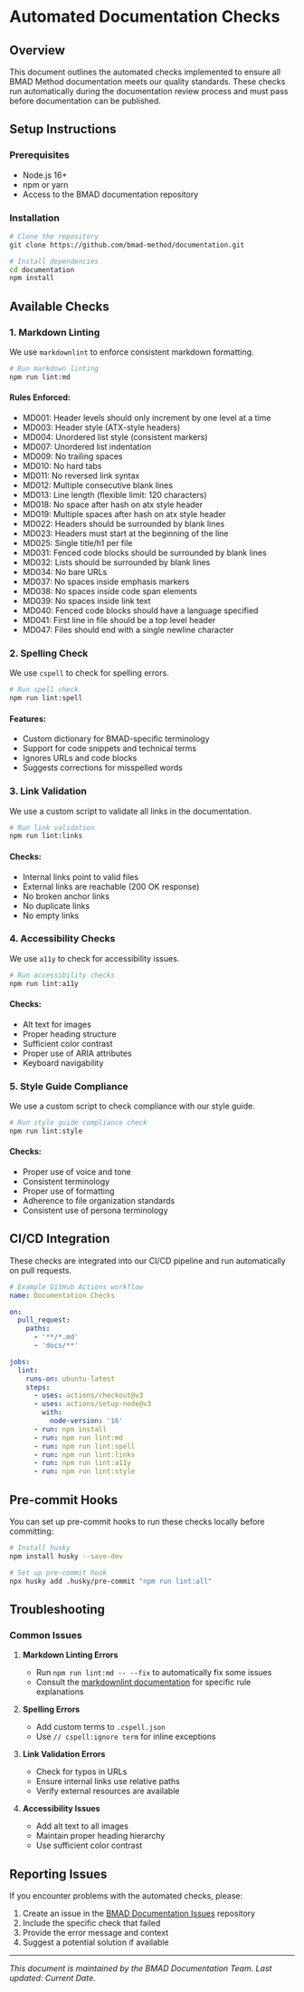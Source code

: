 ﻿# Automated Documentation Checks

## Overview

This document outlines the automated checks implemented to ensure all BMAD Method documentation meets our quality standards. These checks run automatically during the documentation review process and must pass before documentation can be published.

## Setup Instructions

### Prerequisites

- Node.js 16+
- npm or yarn
- Access to the BMAD documentation repository

### Installation

```bash
# Clone the repository
git clone https://github.com/bmad-method/documentation.git

# Install dependencies
cd documentation
npm install
```

## Available Checks

### 1. Markdown Linting

We use `markdownlint` to enforce consistent markdown formatting.

```bash
# Run markdown linting
npm run lint:md
```

#### Rules Enforced:

- MD001: Header levels should only increment by one level at a time
- MD003: Header style (ATX-style headers)
- MD004: Unordered list style (consistent markers)
- MD007: Unordered list indentation
- MD009: No trailing spaces
- MD010: No hard tabs
- MD011: No reversed link syntax
- MD012: Multiple consecutive blank lines
- MD013: Line length (flexible limit: 120 characters)
- MD018: No space after hash on atx style header
- MD019: Multiple spaces after hash on atx style header
- MD022: Headers should be surrounded by blank lines
- MD023: Headers must start at the beginning of the line
- MD025: Single title/h1 per file
- MD031: Fenced code blocks should be surrounded by blank lines
- MD032: Lists should be surrounded by blank lines
- MD034: No bare URLs
- MD037: No spaces inside emphasis markers
- MD038: No spaces inside code span elements
- MD039: No spaces inside link text
- MD040: Fenced code blocks should have a language specified
- MD041: First line in file should be a top level header
- MD047: Files should end with a single newline character

### 2. Spelling Check

We use `cspell` to check for spelling errors.

```bash
# Run spell check
npm run lint:spell
```

#### Features:

- Custom dictionary for BMAD-specific terminology
- Support for code snippets and technical terms
- Ignores URLs and code blocks
- Suggests corrections for misspelled words

### 3. Link Validation

We use a custom script to validate all links in the documentation.

```bash
# Run link validation
npm run lint:links
```

#### Checks:

- Internal links point to valid files
- External links are reachable (200 OK response)
- No broken anchor links
- No duplicate links
- No empty links

### 4. Accessibility Checks

We use `a11y` to check for accessibility issues.

```bash
# Run accessibility checks
npm run lint:a11y
```

#### Checks:

- Alt text for images
- Proper heading structure
- Sufficient color contrast
- Proper use of ARIA attributes
- Keyboard navigability

### 5. Style Guide Compliance

We use a custom script to check compliance with our style guide.

```bash
# Run style guide compliance check
npm run lint:style
```

#### Checks:

- Proper use of voice and tone
- Consistent terminology
- Proper use of formatting
- Adherence to file organization standards
- Consistent use of persona terminology

## CI/CD Integration

These checks are integrated into our CI/CD pipeline and run automatically on pull requests.

```yaml
# Example GitHub Actions workflow
name: Documentation Checks

on:
  pull_request:
    paths:
      - '**/*.md'
      - 'docs/**'

jobs:
  lint:
    runs-on: ubuntu-latest
    steps:
      - uses: actions/checkout@v3
      - uses: actions/setup-node@v3
        with:
          node-version: '16'
      - run: npm install
      - run: npm run lint:md
      - run: npm run lint:spell
      - run: npm run lint:links
      - run: npm run lint:a11y
      - run: npm run lint:style
```

## Pre-commit Hooks

You can set up pre-commit hooks to run these checks locally before committing:

```bash
# Install husky
npm install husky --save-dev

# Set up pre-commit hook
npx husky add .husky/pre-commit "npm run lint:all"
```

## Troubleshooting

### Common Issues

1. **Markdown Linting Errors**
   - Run `npm run lint:md -- --fix` to automatically fix some issues
   - Consult the [markdownlint documentation](https://github.com/DavidAnson/markdownlint/blob/main/doc/Rules.md) for specific rule explanations

2. **Spelling Errors**
   - Add custom terms to `.cspell.json`
   - Use `// cspell:ignore term` for inline exceptions

3. **Link Validation Errors**
   - Check for typos in URLs
   - Ensure internal links use relative paths
   - Verify external resources are available

4. **Accessibility Issues**
   - Add alt text to all images
   - Maintain proper heading hierarchy
   - Use sufficient color contrast

## Reporting Issues

If you encounter problems with the automated checks, please:

1. Create an issue in the [BMAD Documentation Issues](https://github.com/bmad-method/documentation/issues) repository
2. Include the specific check that failed
3. Provide the error message and context
4. Suggest a potential solution if available

---

*This document is maintained by the BMAD Documentation Team. Last updated: Current Date.*
